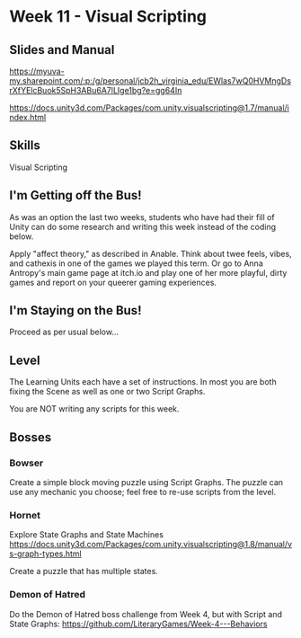 # Week 11 - Visual Scripting

## Slides and Manual

https://myuva-my.sharepoint.com/:p:/g/personal/jcb2h_virginia_edu/EWlas7wQ0HVMngDsrXfYElcBuok5SpH3ABu6A7lLIge1bg?e=gg64In


https://docs.unity3d.com/Packages/com.unity.visualscripting@1.7/manual/index.html

## Skills

Visual Scripting

## I'm Getting off the Bus!

As was an option the last two weeks, students who have had their fill of Unity can do some research and writing this week instead of the coding below. 

Apply "affect theory," as described in Anable. Think about twee feels, vibes, and cathexis in one of the games we played this term. Or go to Anna Antropy's main game page at itch.io and play one of her more playful, dirty games and report on your queerer gaming experiences.

## I'm Staying on the Bus!

Proceed as per usual below...

## Level

The Learning Units each have a set of instructions. In most you are both fixing the Scene as well as one or two Script Graphs. 

You are NOT writing any scripts for this week.

## Bosses

### Bowser

Create a simple block moving puzzle using Script Graphs. The puzzle can use any mechanic you choose; feel free to re-use scripts from the level. 

### Hornet

Explore State Graphs and State Machines https://docs.unity3d.com/Packages/com.unity.visualscripting@1.8/manual/vs-graph-types.html

Create a puzzle that has multiple states. 

### Demon of Hatred

Do the Demon of Hatred boss challenge from Week 4, but with Script and State Graphs: https://github.com/LiteraryGames/Week-4---Behaviors

